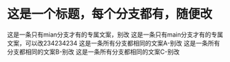 # 这是一个标题，每个分支都有，随便改
这是一条只有mian分支才有的专属文案，别改
这是一条只有main分支才有的专属文案，可以改234234234
这是一条所有分支都相同的文案A-别改
这是一条所有分支都相同的文案B-别改
这是一条所有分支都相同的文案C-别改
